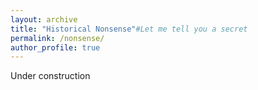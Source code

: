 ```yaml
---
layout: archive
title: "Historical Nonsense"#Let me tell you a secret
permalink: /nonsense/
author_profile: true
---
```

Under construction

